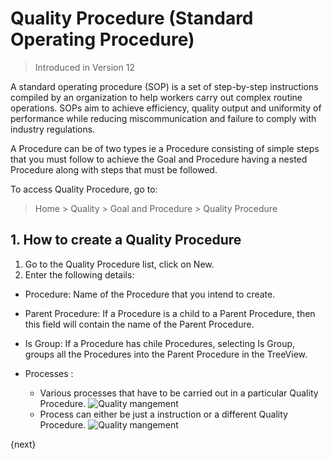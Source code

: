 <!-- add-breadcrumbs -->
# Quality Procedure (Standard Operating Procedure)

> Introduced in Version 12

 A standard operating procedure (SOP) is a set of step-by-step instructions compiled by an organization to help workers carry out complex routine operations. SOPs aim to achieve efficiency, quality output and uniformity of performance while reducing miscommunication and failure to comply with industry regulations.

 A Procedure can be of two types ie a Procedure consisting of simple steps that you must follow to achieve the Goal and Procedure having a nested Procedure along with steps that must be followed.

 To access Quality Procedure, go to:
> Home > Quality > Goal and Procedure > Quality Procedure

## 1. How to create a Quality Procedure
1. Go to the Quality Procedure list, click on New.
1. Enter the following details:

* Procedure: Name of the Procedure that you intend to create.

* Parent Procedure: If a Procedure is a child to a Parent Procedure, then this field will contain the name of the Parent Procedure.

* Is Group: If a Procedure has chile Procedures, selecting Is Group, groups all the Procedures into the Parent Procedure in the TreeView.

* Processes :

  - Various processes that have to be carried out in a particular Quality Procedure.
    <img class="screenshot" alt="Quality mangement" src="{{docs_base_url}}/assets/img/quality-management/procedure.gif">
  - Process can either be just a instruction or a different Quality Procedure.
    <img class="screenshot" alt="Quality mangement" src="{{docs_base_url}}/assets/img/quality-management/procedure-1.gif">

{next}
